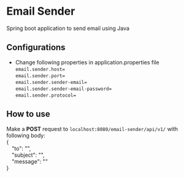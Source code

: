 # Email Sender

Spring boot application to send email using Java

## Configurations

- Change following properties in application.properties file  
  <code>email.sender.host=<host-name></code><br>
  <code>email.sender.port=<port-number></code><br>
  <code>email.sender.sender-email=<email-username></code><br>
  <code>email.sender.sender-email-password=<email-password></code><br>
  <code>email.sender.protocol=<protocol-to-use></code><br>

## How to use

Make a <strong>POST</strong> request to <code>localhost:8080/email-sender/api/v1/</code> with following body:  
{  
&emsp;"to": "<receiver-email>",  
&emsp;"subject": "<email-subject>",  
&emsp;"message": "<email-body-message>"  
}